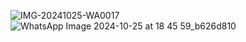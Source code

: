 ![IMG-20241025-WA0017](https://github.com/user-attachments/assets/1f42b297-2554-4243-a9f9-63a27660d7fd)
![WhatsApp Image 2024-10-25 at 18 45 59_b626d810](https://github.com/user-attachments/assets/5cebf575-f50f-453e-9827-1e7acece2c9e)
